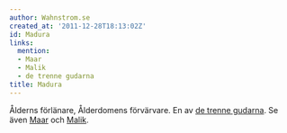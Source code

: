 ```yaml
---
author: Wahnstrom.se
created_at: '2011-12-28T18:13:02Z'
id: Madura
links:
  mention:
  - Maar
  - Malik
  - de trenne gudarna
title: Madura
---
```


Ålderns förlänare, Ålderdomens förvärvare. En av [de trenne gudarna]. Se även [Maar] och [Malik].

  [de trenne gudarna]: de_trenne_gudarna
  [Maar]: Maar
  [Malik]: Malik